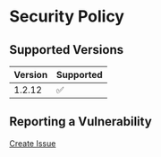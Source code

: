 # Security Policy

## Supported Versions

| Version | Supported           |
|---------|---------------------|
| 1.2.12  | :white_check_mark:  |

## Reporting a Vulnerability

[Create Issue](https://github.com/gregoranders/gradle-dependencies-check/issues/new?labels=bug&template=bug_report.md&title=Security+Issue)
